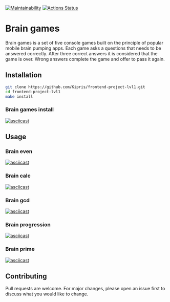 [![Maintainability](https://api.codeclimate.com/v1/badges/a99a88d28ad37a79dbf6/maintainability)](https://codeclimate.com/github/codeclimate/codeclimate/maintainability)
[![Actions Status](https://github.com/Kipris/frontend-project-lvl1/workflows/CI/badge.svg)](https://github.com/Kipris/frontend-project-lvl1/actions)

# Brain games

Brain games is a set of five console games built on the principle of popular mobile brain pumping apps. Each game asks a questions that needs to be answered correctly. After three correct answers it is considered that the game is over. Wrong answers complete the game and offer to pass it again.

## Installation

```bash
git clone https://github.com/Kipris/frontend-project-lvl1.git
cd frontend-project-lvl1
make install
```

### Brain games install
[![asciicast](https://asciinema.org/a/346439.svg)](https://asciinema.org/a/346439)

## Usage

### Brain even
[![asciicast](https://asciinema.org/a/346441.svg)](https://asciinema.org/a/346441)

### Brain calc
[![asciicast](https://asciinema.org/a/346444.svg)](https://asciinema.org/a/346444)

### Brain gcd
[![asciicast](https://asciinema.org/a/346450.svg)](https://asciinema.org/a/346450)

### Brain progression
[![asciicast](https://asciinema.org/a/346455.svg)](https://asciinema.org/a/346455)

### Brain prime
[![asciicast](https://asciinema.org/a/346457.svg)](https://asciinema.org/a/346457)

## Contributing

Pull requests are welcome. For major changes, please open an issue first to discuss what you would like to change.

